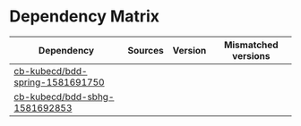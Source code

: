 # Dependency Matrix

Dependency | Sources | Version | Mismatched versions
---------- | ------- | ------- | -------------------
[cb-kubecd/bdd-spring-1581691750](https://github.com/cb-kubecd/bdd-spring-1581691750.git) |  | []() | 
[cb-kubecd/bdd-sbhg-1581692853](https://github.com/cb-kubecd/bdd-sbhg-1581692853.git) |  | []() | 
